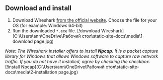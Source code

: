 ## Download and install
1. Download Wireshark [from the official website](https://www.wireshark.org/#download). Choose the file for your OS (for example: Windows 64-bit)
2. Run the downloaded `*.exe` file.
[!download Wireshark](C:\Users\ann\OneDrive\Рабочий стол\static-site-docs\media\1-download page.jpg)

_Note: The Wireshark installer offers to install **Npcap**. It is a packet capture library for Windows that allows Windows software to capture raw network traffic. If you do not have it installed, agree by checking the checkbox._
[!install Npcap](C:\Users\ann\OneDrive\Рабочий стол\static-site-docs\media\2-installation page.jpg)